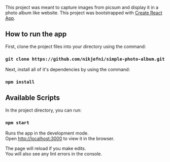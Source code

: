 This project was meant to capture images from picsum and display it in a photo album like website.
This project was bootstrapped with [Create React App](https://github.com/facebook/create-react-app).

## How to run the app

First, clone the project files into your directory using the command:

### `git clone https://github.com/nikjefni/simple-photo-album.git`

Next, install all of it's dependencies by using the command:

### `npm install`


## Available Scripts

In the project directory, you can run:

### `npm start`

Runs the app in the development mode.<br />
Open [http://localhost:3000](http://localhost:3000) to view it in the browser.

The page will reload if you make edits.<br />
You will also see any lint errors in the console.

